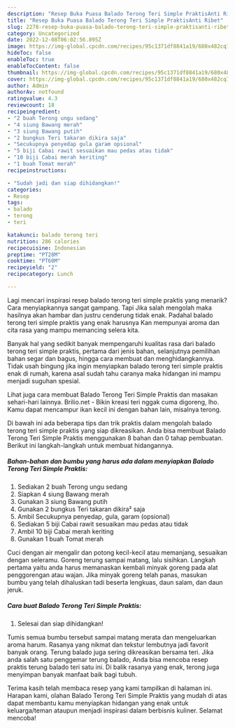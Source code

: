 ```yaml
---
description: "Resep Buka Puasa Balado Terong Teri Simple PraktisAnti Ribet"
title: "Resep Buka Puasa Balado Terong Teri Simple PraktisAnti Ribet"
slug: 2278-resep-buka-puasa-balado-terong-teri-simple-praktisanti-ribet
category: Uncategorized
date: 2022-12-08T06:02:56.895Z
image: https://img-global.cpcdn.com/recipes/95c1371df8841a19/680x482cq70/balado-terong-teri-simple-praktis-foto-resep-utama.jpg
hideToc: false
enableToc: true
enableTocContent: false
thumbnail: https://img-global.cpcdn.com/recipes/95c1371df8841a19/680x482cq70/balado-terong-teri-simple-praktis-foto-resep-utama.jpg
cover: https://img-global.cpcdn.com/recipes/95c1371df8841a19/680x482cq70/balado-terong-teri-simple-praktis-foto-resep-utama.jpg
author: Admin
authorAv: notfound
ratingvalue: 4.3
reviewcount: 18
recipeingredient:
- "2 buah Terong ungu sedang"
- "4 siung Bawang merah"
- "3 siung Bawang putih"
- "2 bungkus Teri takaran dikira saja"
- "Secukupnya penyedap gula garam opsional"
- "5 biji Cabai rawit sesuaikan mau pedas atau tidak"
- "10 biji Cabai merah keriting"
- "1 buah Tomat merah"
recipeinstructions:

- "Sudah jadi dan siap dihidangkan!"
categories:
- Resep
tags:
- balado
- terong
- teri

katakunci: balado terong teri 
nutrition: 286 calories
recipecuisine: Indonesian
preptime: "PT28M"
cooktime: "PT60M"
recipeyield: "2"
recipecategory: Lunch

---
```



Lagi mencari inspirasi resep balado terong teri simple praktis yang menarik? Cara menyiapkannya sangat gampang. Tapi Jika salah mengolah maka hasilnya akan hambar dan justru cenderung tidak enak. Padahal balado terong teri simple praktis yang enak harusnya Kan mempunyai aroma dan cita rasa yang mampu memancing selera kita.


Banyak hal yang sedikit banyak mempengaruhi kualitas rasa dari balado terong teri simple praktis, pertama dari jenis bahan, selanjutnya pemilihan bahan segar dan bagus, hingga cara membuat dan menghidangkannya. Tidak usah bingung jika ingin menyiapkan balado terong teri simple praktis enak di rumah, karena asal sudah tahu caranya maka hidangan ini mampu menjadi suguhan spesial.

Lihat juga cara membuat Balado Terong Teri Simple Praktis dan masakan sehari-hari lainnya. Brilio.net - Bikin kreasi teri nggak cuma digoreng, lho. Kamu dapat mencampur ikan kecil ini dengan bahan lain, misalnya terong.


Di bawah ini ada beberapa tips dan trik praktis dalam mengolah balado terong teri simple praktis yang siap dikreasikan. Anda bisa membuat Balado Terong Teri Simple Praktis menggunakan 8 bahan dan 0 tahap pembuatan. Berikut ini langkah-langkah untuk membuat hidangannya.

<!--inarticleads1-->

##### Bahan-bahan dan bumbu yang harus ada dalam menyiapkan Balado Terong Teri Simple Praktis:

1. Sediakan 2 buah Terong ungu sedang
1. Siapkan 4 siung Bawang merah
1. Gunakan 3 siung Bawang putih
1. Gunakan 2 bungkus Teri takaran dikira² saja
1. Ambil Secukupnya penyedap, gula, garam (opsional)
1. Sediakan 5 biji Cabai rawit sesuaikan mau pedas atau tidak
1. Ambil 10 biji Cabai merah keriting
1. Gunakan 1 buah Tomat merah


Cuci dengan air mengalir dan potong kecil-kecil atau memanjang, sesuaikan dengan seleramu. Goreng terung sampai matang, lalu sisihkan. Langkah pertama yaitu anda harus memanaskan kembali minyak goreng pada alat penggorengan atau wajan. Jika minyak goreng telah panas, masukan bumbu yang telah dihaluskan tadi beserta lengkuas, daun salam, dan daun jeruk. 

<!--inarticleads2-->

##### Cara buat Balado Terong Teri Simple Praktis:


1. Selesai dan siap dihidangkan!

Tumis semua bumbu tersebut sampai matang merata dan mengeluarkan aroma harum. Rasanya yang nikmat dan tekstur lembutnya jadi favorit banyak orang. Terung balado juga sering dikreasikan bersama teri. Jika anda salah satu penggemar terung balado, Anda bisa mencoba resep praktis terung balado teri satu ini. Di balik rasanya yang enak, terong juga menyimpan banyak manfaat baik bagi tubuh. 

Terima kasih telah membaca resep yang kami tampilkan di halaman ini. Harapan kami, olahan Balado Terong Teri Simple Praktis yang mudah di atas dapat membantu kamu menyiapkan hidangan yang enak untuk keluarga/teman ataupun menjadi inspirasi dalam berbisnis kuliner. Selamat mencoba!
